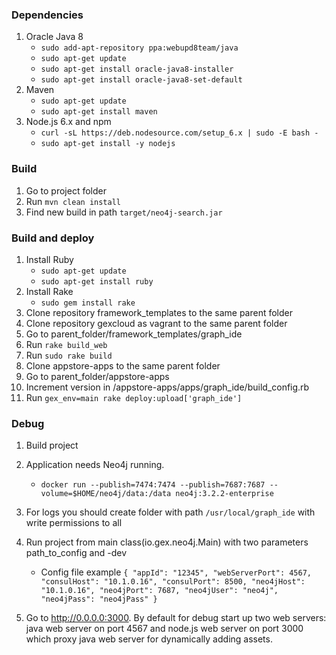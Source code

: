 ### Dependencies
1. Oracle Java 8
    * `sudo add-apt-repository ppa:webupd8team/java`
    * `sudo apt-get update`
    * `sudo apt-get install oracle-java8-installer`
    * `sudo apt-get install oracle-java8-set-default`
2. Maven
    * `sudo apt-get update`
    * `sudo apt-get install maven`
3. Node.js 6.x and npm
    * `curl -sL https://deb.nodesource.com/setup_6.x | sudo -E bash -`
    * `sudo apt-get install -y nodejs`

### Build
1. Go to project folder
2. Run `mvn clean install`
3. Find new build in path `target/neo4j-search.jar`

### Build and deploy 
1. Install Ruby
    * `sudo apt-get update`
    * `sudo apt-get install ruby`
2. Install Rake
    * `sudo gem install rake`
3. Clone repository framework_templates to the same parent folder
4. Clone repository gexcloud as vagrant to the same parent folder
5. Go to parent_folder/framework_templates/graph_ide
6. Run `rake build_web`
7. Run `sudo rake build`
8. Clone appstore-apps to the same parent folder
9. Go to parent_folder/appstore-apps
10. Increment version in /appstore-apps/apps/graph_ide/build_config.rb
11. Run `gex_env=main rake deploy:upload['graph_ide']`

### Debug
1. Build project
2. Application needs Neo4j running.
    * `docker run --publish=7474:7474 --publish=7687:7687 --volume=$HOME/neo4j/data:/data neo4j:3.2.2-enterprise`
3. For logs you should create folder with path `/usr/local/graph_ide` with write permissions to all
4. Run project from main class(io.gex.neo4j.Main) with two parameters path_to_config and -dev
    * Config file example `{
       "appId": "12345",
       "webServerPort": 4567,
       "consulHost": "10.1.0.16",
       "consulPort": 8500,
       "neo4jHost": "10.1.0.16",
       "neo4jPort": 7687,
       "neo4jUser": "neo4j",
       "neo4jPass": "neo4jPass"
     }`

5. Go to http://0.0.0.0:3000. By default for debug start up two web servers: java web server on port 4567 and node.js web server on port 3000 which proxy java web server for dynamically adding assets.